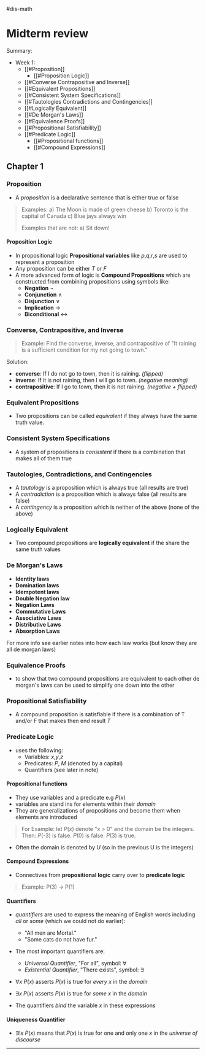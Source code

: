 #dis-math 

# Midterm review
Summary:
- Week 1:
	- [[#Proposition]]
		- [[#Proposition Logic]]
	- [[#Converse Contrapositive and Inverse]]
	- [[#Equivalent Propositions]]
	- [[#Consistent System Specifications]]
	- [[#Tautologies Contradictions and Contingencies]]
	- [[#Logically Equivalent]]
	- [[#De Morgan's Laws]]
	- [[#Equivalence Proofs]]
	- [[#Propositional Satisfiability]]
	- [[#Predicate Logic]]
		- [[#Propositional functions]]
		- [[#Compound Expressions]]

## Chapter 1

### Proposition
- A *proposition* is a declarative sentence that is either true or false
>Examples:
>a) The Moon is made of green cheese
>b) Toronto is the capital of Canada
>c) Blue jays always win
>
>Examples that are not:
>a) Sit down!

#### Proposition Logic
- In propositional logic **Propositional variables** like *p*,*q*,*r*,*s* are used to represent a proposition
- Any proposition can be either *T* or *F*
- A more advanced form of logic is **Compound Propositions** which are constructed from combining propositions using symbols like:
	- **Negation** $\neg$
	- **Conjunction** $\wedge$
	- **Disjunction** $\vee$
	- **Implication** $\rightarrow$
	- **Biconditional** $\leftrightarrow$
	
### Converse, Contrapositive, and Inverse
>Example: Find the converse, inverse, and contrapositive of "It raining is a sufficient condition for my not going to town."

Solution:
- **converse**: If I do not go to town, then it is raining. *(flipped)*
- **inverse**: If it is not raining, then I will go to town. *(negative meaning)*
- **contrapositive**: If I go to town, then it is not raining. *(negative + flipped)*

### Equivalent Propositions
- Two propositions can be called *equivalent* if they always have the same truth value.

### Consistent System Specifications
- A system of propositions is *consistent* if there is a combination that makes all of them true

### Tautologies, Contradictions, and Contingencies
- A *tautology* is a proposition which is always true (all results are true)
- A *contradiction* is a proposition which is always false (all results are false)
- A *contingency* is a proposition which is neither of the above (none of the above)

### Logically Equivalent
- Two compound propositions are **logically equivalent** if the share the same truth values

### De Morgan's Laws
- **Identity laws**
- **Domination laws**
- **Idempotent laws**
- **Double Negation law**
- **Negation Laws**
- **Commutative Laws**
- **Associative Laws**
- **Distributive Laws**
- **Absorption Laws**

For more info see earlier notes into how each law works (but know they are all de morgan laws)

### Equivalence Proofs
- to show that two compound propositions are equivalent to each other de morgan's laws can be used to simplify one down into the other 

### Propositional Satisfiability
- A compound proposition is satisfiable if there is a combination of T and/or F that makes then end result *T*

### Predicate Logic
- uses the following:
	- Variables: *x*,*y*,*z*
	- Predicates: *P*, *M* (denoted by a capital)
	- Quantifiers (see later in note)

#### Propositional functions
- They use variables and a predicate e.g *P*(*x*)
- variables are stand ins for elements within their *domain*
- They are generalizations of propositions and become them when elements are introduced
> For Example:
> let *P*(*x*) denote "x > 0" and the domain be the integers. Then:
> *P*(-3) is false.
> *P*(0) is false.
> *P*(3) is true.
- Often the domain is denoted by *U* (so in the previous U is the integers)

#### Compound Expressions
- Connectives from **propositional logic** carry over to **predicate logic**
> Example:
> P(3) -> P(1)

#### Quantifiers
- *quantifiers* are used to express the meaning of English words including *all* or *some* (which we could not do earlier):
	- "All men are Mortal."
	- "Some cats do not have fur."

- The most important quantifiers are:
	- *Universal Quantifier*, "For all", symbol: $\forall$
	- *Existential Quantifier*, "There exists", symbol: $\exists$
- $\forall$*x P*(*x*) asserts *P*(*x*) is true for *every* *x* in the *domain*
- $\exists$*x P*(*x*) asserts *P*(*x*) is true for *some* *x* in the *domain*
- The quantifiers *bind* the variable *x* in these expressions 

#### Uniqueness Quantifier
- $\exists$!*x* *P*(*x*) means that *P*(*x*) is true for one and only one *x* in the *universe of discourse*
--- 